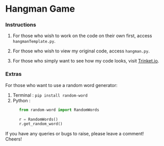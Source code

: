 # Hangman Game #

### Instructions ###
1) For those who wish to work on the code on their own first, access `hangmanTemplate.py`.

2) For those who wish to view my original code, access `hangman.py`.

3) For those who simply want to see how my code looks, visit [Trinket.io](https://trinket.io/python3/d3078fc168?outputOnly=true&runOption=run&showInstructions=true).

### Extras ###
For those who want to use a random word generator:

1) Terminal : `pip install random-word`<br>
2) Python : 
```python 
      from random-word import RandomWords
      
      r = RandomWords()
      r.get_random_word()
```

If you have any queries or bugs to raise, please leave a comment!<br>
Cheers!
